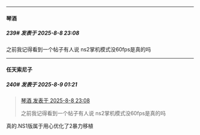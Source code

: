 ﻿
*****

####  琴酒  
##### 239#       发表于 2025-8-8 23:08

之前我记得看到一个帖子有人说 ns2掌机模式没60fps是真的吗


*****

####  任天索尼子  
##### 240#       发表于 2025-8-9 01:21

<blockquote><a href="httphttps://stage1st.com/2b/forum.php?mod=redirect&amp;goto=findpost&amp;pid=68237408&amp;ptid=2163362" target="_blank">琴酒 发表于 2025-8-8 23:08</a>

之前我记得看到一个帖子有人说 ns2掌机模式没60fps是真的吗</blockquote>
真的.NS1版属于用心优化了2暴力移植

